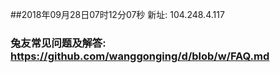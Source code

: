 ##2018年09月28日07时12分07秒 新址: 104.248.4.117
### 兔友常见问题及解答: https://github.com/wanggonging/d/blob/w/FAQ.md
